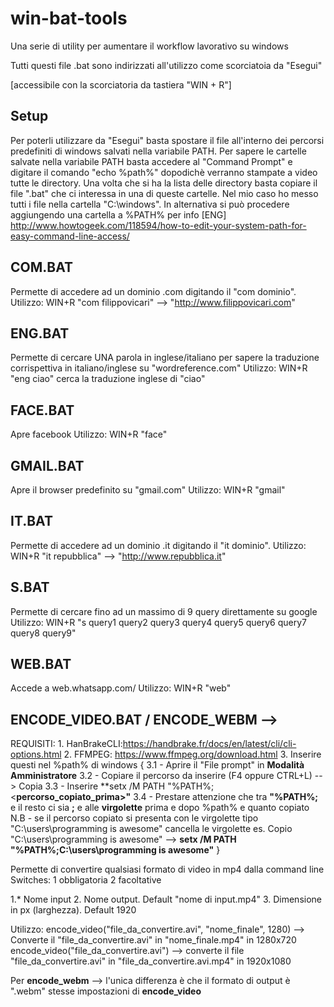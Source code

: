# win-bat-tools
Una serie di utility per aumentare il workflow lavorativo su windows

Tutti questi file .bat sono indirizzati all'utilizzo come scorciatoia da "Esegui" 

[accessibile con la scorciatoria da tastiera "WIN + R"]

## Setup

Per poterli utilizzare da "Esegui" basta spostare il file all'interno dei percorsi predefiniti di windows salvati nella variabile PATH. Per sapere le cartelle salvate nella variabile PATH basta accedere al "Command Prompt" e digitare il comando "echo %path%" dopodichè verranno stampate a video tutte le directory.
Una volta che si ha la lista delle directory basta copiare il file ".bat" che ci interessa in una di queste cartelle. Nel mio caso ho messo tutti i file nella cartella "C:\windows". In alternativa si può procedere aggiungendo una cartella a %PATH% per info [ENG] http://www.howtogeek.com/118594/how-to-edit-your-system-path-for-easy-command-line-access/


## COM.BAT

Permette di accedere ad un dominio .com digitando il "com dominio". 
    Utilizzo: WIN+R "com filippovicari" --> "http://www.filippovicari.com"
    
## ENG.BAT

Permette di cercare UNA parola in inglese/italiano per sapere la traduzione corrispettiva in italiano/inglese su "wordreference.com"
    Utilizzo: WIN+R "eng ciao" cerca la traduzione inglese di "ciao"

## FACE.BAT
   
Apre facebook
    Utilizzo: WIN+R "face"

## GMAIL.BAT

Apre il browser predefinito su "gmail.com"
    Utilizzo: WIN+R "gmail"

## IT.BAT

Permette di accedere ad un dominio .it digitando il "it dominio". 
    Utilizzo: WIN+R "it repubblica" --> "http://www.repubblica.it"

## S.BAT

Permette di cercare fino ad un massimo di 9 query direttamente su google
    Utilizzo: WIN+R "s query1 query2 query3 query4 query5 query6 query7 query8 query9" 

## WEB.BAT

Accede a web.whatsapp.com/
     Utilizzo: WIN+R "web"
     
 ## ENCODE_VIDEO.BAT / ENCODE_WEBM  --> 
 REQUISITI:
     1.  HanBrakeCLI:https://handbrake.fr/docs/en/latest/cli/cli-options.html
     2.  FFMPEG: https://www.ffmpeg.org/download.html
     3.  Inserire questi nel %path% di windows {
      3.1 - Aprire il "File prompt" in **Modalità Amministratore**
      3.2 - Copiare il percorso da inserire (F4 oppure CTRL+L) --> Copia
      3.3 - Inserire **setx /M PATH "%PATH%;<**percorso_copiato_prima>"**
      3.4 - Prestare attenzione che tra **"%PATH%;** e il resto ci sia **;** e alle **virgolette** prima e dopo %path% e quanto copiato
          N.B - se il percorso copiato si presenta con le virgolette tipo "C:\users\programming is awesome" cancella le virgolette
                es. Copio "C:\users\programming is awesome" --> **setx /M PATH "%PATH%;C:\users\programming is awesome"**
     }

 
 Permette di convertire qualsiasi formato di video in mp4 dalla command line 
 Switches: 1 obbligatoria 2 facoltative
 
 1.* Nome input
 2.  Nome output. Default "nome di input.mp4"
 3.  Dimensione in px (larghezza). Default 1920
 
 Utilizzo:
 encode_video("file_da_convertire.avi", "nome_finale", 1280) --> Converte il "file_da_convertire.avi" in "nome_finale.mp4" in 1280x720
 encode_video("file_da_convertire.avi") -->  converte il file "file_da_convertire.avi" in "file_da_convertire.avi.mp4" in 1920x1080
 
 Per **encode_webm** --> l'unica differenza è che il formato di output è ".webm" stesse impostazioni di **encode_video**
